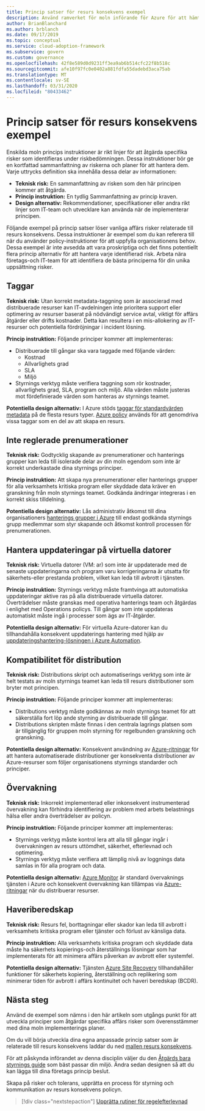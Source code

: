 ```yaml
---
title: Princip satser för resurs konsekvens exempel
description: Använd ramverket för moln införande för Azure för att hämta exempel på resurs konsekvens policys som hjälper dig att ge din organisations policy-instruktioner.
author: BrianBlanchard
ms.author: brblanch
ms.date: 09/17/2019
ms.topic: conceptual
ms.service: cloud-adoption-framework
ms.subservice: govern
ms.custom: governance
ms.openlocfilehash: 42f8e589d0d9231ff3ea9ab6b514cfc22f8b518c
ms.sourcegitcommit: afe10f97fc0e0402a881fdfa55dadebd3aca75ab
ms.translationtype: MT
ms.contentlocale: sv-SE
ms.lasthandoff: 03/31/2020
ms.locfileid: "80433462"
---
```

# <a name="resource-consistency-sample-policy-statements"></a>Princip satser för resurs konsekvens exempel

Enskilda moln princips instruktioner är rikt linjer för att åtgärda specifika risker som identifieras under riskbedömningen. Dessa instruktioner bör ge en kortfattad sammanfattning av riskerna och planer för att hantera dem. Varje uttrycks definition ska innehålla dessa delar av informationen:

- **Teknisk risk:** En sammanfattning av risken som den här principen kommer att åtgärda.
- **Princip instruktion:** En tydlig Sammanfattning av princip kraven.
- **Design alternativ:** Rekommendationer, specifikationer eller andra rikt linjer som IT-team och utvecklare kan använda när de implementerar principen.

Följande exempel på princip satser löser vanliga affärs risker relaterade till resurs konsekvens. Dessa instruktioner är exempel som du kan referera till när du använder policy-instruktioner för att uppfylla organisationens behov. Dessa exempel är inte avsedda att vara proskriptiga och det finns potentiellt flera princip alternativ för att hantera varje identifierad risk. Arbeta nära företags-och IT-team för att identifiera de bästa principerna för din unika uppsättning risker.

## <a name="tagging"></a>Taggar

**Teknisk risk:** Utan korrekt metadata-taggning som är associerad med distribuerade resurser kan IT-avdelningen inte prioritera support eller optimering av resurser baserat på nödvändigt service avtal, viktigt för affärs åtgärder eller drifts kostnader. Detta kan resultera i en mis-allokering av IT-resurser och potentiella fördröjningar i incident lösning.

**Princip instruktion:** Följande principer kommer att implementeras:

- Distribuerade till gångar ska vara taggade med följande värden:
  - Kostnad
  - Allvarlighets grad
  - SLA
  - Miljö
- Styrnings verktyg måste verifiera taggning som rör kostnader, allvarlighets grad, SLA, program och miljö. Alla värden måste justeras mot fördefinierade värden som hanteras av styrnings teamet.

**Potentiella design alternativ:** I Azure stöds [taggar för standardvärden metadata](https://docs.microsoft.com/azure/azure-resource-manager/resource-group-using-tags) på de flesta resurs typer. [Azure policy](https://docs.microsoft.com/azure/governance/policy/overview) används för att genomdriva vissa taggar som en del av att skapa en resurs.

## <a name="ungoverned-subscriptions"></a>Inte reglerade prenumerationer

**Teknisk risk:** Godtycklig skapande av prenumerationer och hanterings grupper kan leda till isolerade delar av din moln egendom som inte är korrekt underkastade dina styrnings principer.

**Princip instruktion:** Att skapa nya prenumerationer eller hanterings grupper för alla verksamhets kritiska program eller skyddade data kräver en granskning från moln styrnings teamet. Godkända ändringar integreras i en korrekt skiss tilldelning.

**Potentiella design alternativ:** Lås administrativ åtkomst till dina organisationers [hanterings grupper i Azure](https://docs.microsoft.com/azure/governance/management-groups) till endast godkända styrnings grupp medlemmar som styr skapande och åtkomst kontroll processen för prenumerationen.

## <a name="manage-updates-to-virtual-machines"></a>Hantera uppdateringar på virtuella datorer

**Teknisk risk:** Virtuella datorer (VM: ar) som inte är uppdaterade med de senaste uppdateringarna och program varu korrigeringarna är utsatta för säkerhets-eller prestanda problem, vilket kan leda till avbrott i tjänsten.

**Princip instruktion:** Styrnings verktyg måste framtvinga att automatiska uppdateringar aktive ras på alla distribuerade virtuella datorer. Överträdelser måste granskas med operativa hanterings team och åtgärdas i enlighet med Operations policys. Till gångar som inte uppdateras automatiskt måste ingå i processer som ägs av IT-åtgärder.

**Potentiella design alternativ:** För virtuella Azure-datorer kan du tillhandahålla konsekvent uppdaterings hantering med hjälp av [uppdateringshantering-lösningen i Azure Automation](https://docs.microsoft.com/azure/automation/automation-update-management).

## <a name="deployment-compliance"></a>Kompatibilitet för distribution

**Teknisk risk:** Distributions skript och automatiserings verktyg som inte är helt testats av moln styrnings teamet kan leda till resurs distributioner som bryter mot principen.

**Princip instruktion:** Följande principer kommer att implementeras:

- Distributions verktyg måste godkännas av moln styrnings teamet för att säkerställa fort löp ande styrning av distribuerade till gångar.
- Distributions skripten måste finnas i den centrala lagrings platsen som är tillgänglig för gruppen moln styrning för regelbunden granskning och granskning.

**Potentiella design alternativ:** Konsekvent användning av [Azure-ritningar](https://docs.microsoft.com/azure/governance/blueprints) för att hantera automatiserade distributioner ger konsekventa distributioner av Azure-resurser som följer organisationens styrnings standarder och principer.

## <a name="monitoring"></a>Övervakning

**Teknisk risk:** Inkorrekt implementerad eller inkonsekvent instrumenterad övervakning kan förhindra identifiering av problem med arbets belastnings hälsa eller andra överträdelser av policyn.

**Princip instruktion:** Följande principer kommer att implementeras:

- Styrnings verktyg måste kontrol lera att alla till gångar ingår i övervakningen av resurs uttömdhet, säkerhet, efterlevnad och optimering.
- Styrnings verktyg måste verifiera att lämplig nivå av loggnings data samlas in för alla program och data.

**Potentiella design alternativ:** [Azure Monitor](https://docs.microsoft.com/azure/azure-monitor/overview) är standard övervaknings tjänsten i Azure och konsekvent övervakning kan tillämpas via [Azure-ritningar](https://docs.microsoft.com/azure/governance/blueprints) när du distribuerar resurser.

## <a name="disaster-recovery"></a>Haveriberedskap

**Teknisk risk:** Resurs fel, borttagningar eller skador kan leda till avbrott i verksamhets kritiska program eller tjänster och förlust av känsliga data.

**Princip instruktion:** Alla verksamhets kritiska program och skyddade data måste ha säkerhets kopierings-och återställnings lösningar som har implementerats för att minimera affärs påverkan av avbrott eller systemfel.

**Potentiella design alternativ:** Tjänsten [Azure Site Recovery](https://docs.microsoft.com/azure/site-recovery/site-recovery-overview) tillhandahåller funktioner för säkerhets kopiering, återställning och replikering som minimerar tiden för avbrott i affärs kontinuitet och haveri beredskap (BCDR).

## <a name="next-steps"></a>Nästa steg

Använd de exempel som nämns i den här artikeln som utgångs punkt för att utveckla principer som åtgärdar specifika affärs risker som överensstämmer med dina moln implementerings planer.

Om du vill börja utveckla dina egna anpassade princip satser som är relaterade till resurs konsekvens laddar du ned [mallen resurs konsekvens](./template.md).

För att påskynda införandet av denna disciplin väljer du den [Åtgärds bara styrnings guide](../guides/index.md) som bäst passar din miljö. Ändra sedan designen så att du kan lägga till dina företags princip beslut.

Skapa på risker och tolerans, upprätta en process för styrning och kommunikation av resurs konsekvens policyn.

> [!div class="nextstepaction"]
> [Upprätta rutiner för regelefterlevnad](./compliance-processes.md)
